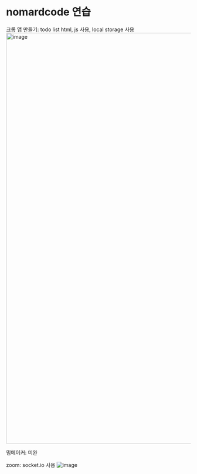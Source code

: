 # nomardcode 연습

크롬 앱 만들기: todo list
html, js 사용, local storage 사용
<img width="1120" alt="image" src="https://github.com/jeongdonggi/nomardcode/assets/100845304/f9b9b2c7-ba66-47d6-b4c1-8139857049a4">


밈메이커: 미완

zoom:
socket.io 사용
![image](https://github.com/jeongdonggi/nomardcode/assets/100845304/ef1a3071-b021-4f00-8181-3b0b8a9f1d54)

